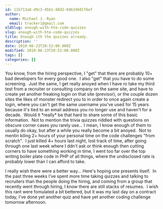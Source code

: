 ```yaml
---
id: 11b713a8-d9c3-45b1-88d2-04b24601f6ef
author:
  name: Michael J. Ryan
  email: tracker1@gmail.com
oldSlug: enough-with-hte-code-quizzes
slug: enough-with-hte-code-quizzes
title: Enough ith the quizzes already.
description: ''
date: 2010-06-23T20:52:00.000Z
modified: 2010-06-23T20:52:00.000Z
tags: []
categories: []
---
```


<p>You know, from the hiring perspective, I &quot;get&quot; that there are probably 10+ bad developers for every good one.&#xA0; I also &quot;get&quot; that you have to do some screening.&#xA0; Just the same, I get really anoyed when I have ro take my third test from a recruiter or consulting company on the same site, and have to create yet another freaking login on that site (previsor), or the couple dozen sites the likes of monster redirect you to in order to once again create a login, where you can&apos;t get the same username you&apos;ve used for 15 years because it&apos;s tied to an email address you no longer use and haven&apos;t for a decade.&#xA0; Would it *really* be that hard to share some of this basic information.&#xA0; Not to mention the trivia quizzes riddled with questions on obscure corner cases you rarely use... I mean, I know enough of them to usually do okay, but after a while you really become a bit anoyed.&#xA0; Not to mentin kiling 2+ hours of your personal time on the code challenges &quot;from scratch&quot;.&#xA0; I just killed 4+ hours last night, lost track of time, after going through one last week where I ddn&apos;t ask or think enough then cutting corners to have something working in time, I went too far over the top writing boiler plate code in PHP of all things, where the undisclosed rate is probably lower than I can afford to take.</p>
<p>I really wish there were a better way... Here&apos;s hoping one presents itself.&#xA0; In the past three weeks I&apos;ve spent more time taking quizzes and talking to recruiters than the people doing the hiring, and coming from a group that recently went through hiring, I know there are still stacks of resumes.&#xA0; I wish this rant were fomulated a bit bettered, but it was my last day on a contract today, I&apos;ve done yet another quiz and have yet another coding challenge tomorrow afternoon.</p>